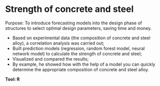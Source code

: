 # Strength of concrete and steel
Purpose: To introduce forecasting models into the design phase of structures to select optimal design parameters, saving time and money.
- Based on experimental data (the composition of concrete and steel alloy), a correlation analysis was carried out;
- Built prediction models (regression, random forest model, neural network model) to calculate the strength of concrete and steel;
- Visualized and compared the results;
- By example, he showed how with the help of a model you can quickly determine the appropriate composition of concrete and steel alloy.

**Tool: R**
